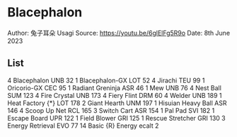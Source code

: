 # Blacephalon

Author: 兔子耳朵 Usagi
Source: <https://youtu.be/6glElFg5R9o>
Date: 8th June 2023

## List

4 Blacephalon UNB 32
1 Blacephalon-GX LOT 52
4 Jirachi TEU 99
1 Oricorio-GX CEC 95
1 Radiant Greninja ASR 46
1 Mew UNB 76
4 Nest Ball SUM 123
4 Fire Crystal UNB 173
4 Fiery Flint DRM 60
4 Welder UNB 189
1 Heat Factory {*} LOT 178
2 Giant Hearth UNM 197
1 Hisuian Heavy Ball ASR 146
4 Scoop Up Net RCL 165
3 Switch Cart ASR 154
1 Pal Pad SVI 182
1 Escape Board UPR 122
1 Field Blower GRI 125
1 Rescue Stretcher GRI 130
3 Energy Retrieval EVO 77
14 Basic {R} Energy ecalt 2
